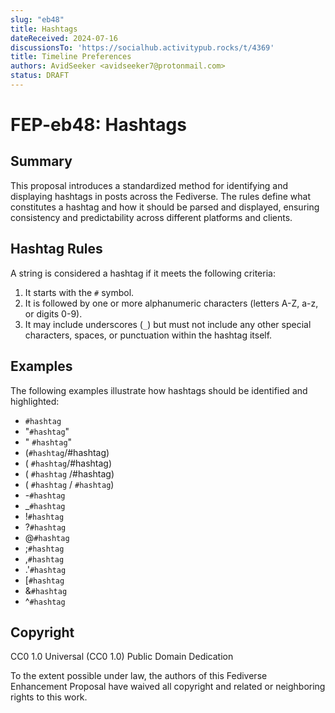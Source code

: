 ```yaml
---
slug: "eb48"
title: Hashtags
dateReceived: 2024-07-16
discussionsTo: 'https://socialhub.activitypub.rocks/t/4369'
title: Timeline Preferences
authors: AvidSeeker <avidseeker7@protonmail.com>
status: DRAFT
---
```


# FEP-eb48: Hashtags

## Summary

This proposal introduces a standardized method for identifying and displaying
hashtags in posts across the Fediverse. The rules define what constitutes a
hashtag and how it should be parsed and displayed, ensuring consistency and
predictability across different platforms and clients.

## Hashtag Rules

A string is considered a hashtag if it meets the following criteria:

1. It starts with the `#` symbol.
2. It is followed by one or more alphanumeric characters (letters A-Z, a-z, or digits 0-9).
3. It may include underscores (`_`) but must not include any other special characters, spaces, or punctuation within the hashtag itself.

## Examples

The following examples illustrate how hashtags should be identified and
highlighted:

- `#hashtag`
- "`#hashtag`"
- " `#hashtag`"
- (`#hashtag`/#hashtag)
- ( `#hashtag`/#hashtag)
- ( `#hashtag` /#hashtag)
- ( `#hashtag` / `#hashtag`)
- -`#hashtag`
- \_`#hashtag`
- !`#hashtag`
- ?`#hashtag`
- @`#hashtag`
- ;`#hashtag`
- ,`#hashtag`
- .'`#hashtag`
- [`#hashtag`
- &`#hashtag`
- ^`#hashtag`

## Copyright

CC0 1.0 Universal (CC0 1.0) Public Domain Dedication

To the extent possible under law, the authors of this Fediverse Enhancement
Proposal have waived all copyright and related or neighboring rights to this
work.
